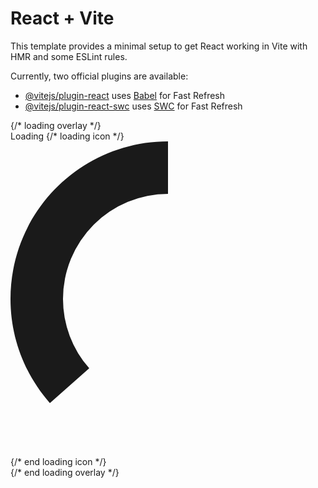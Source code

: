 # React + Vite

This template provides a minimal setup to get React working in Vite with HMR and some ESLint rules.

Currently, two official plugins are available:

- [@vitejs/plugin-react](https://github.com/vitejs/vite-plugin-react/blob/main/packages/plugin-react/README.md) uses [Babel](https://babeljs.io/) for Fast Refresh
- [@vitejs/plugin-react-swc](https://github.com/vitejs/vite-plugin-react-swc) uses [SWC](https://swc.rs/) for Fast Refresh



<div className="relative ...">
        {/* loading overlay */}
        <div className="absolute bg-white bg-opacity-60 z-10 h-full w-full flex items-center justify-center">
          <div className="flex items-center pt-10">
            <span className="text-3xl mr-4 ">Loading</span>
            {/* loading icon */}
            <svg
              className="animate-spin h-5 w-5 text-gray-600 "
              xmlns="http://www.w3.org/2000/svg"
              fill="none"
              viewBox="0 0 24 24"
            >
              <circle
                className="opacity-25"
                cx={12}
                cy={12}
                r={10}
                stroke="currentColor"
                strokeWidth={4}
              />
              <path
                className="opacity-75"
                fill="currentColor"
                d="M4 12a8 8 0 018-8V0C5.373 0 0 5.373 0 12h4zm2 5.291A7.962 7.962 0 014 12H0c0 3.042 1.135 5.824 3 7.938l3-2.647z"
              ></path>
            </svg>
            {/* end loading icon */}
          </div>
        </div>
        {/* end loading overlay */}
      </div>